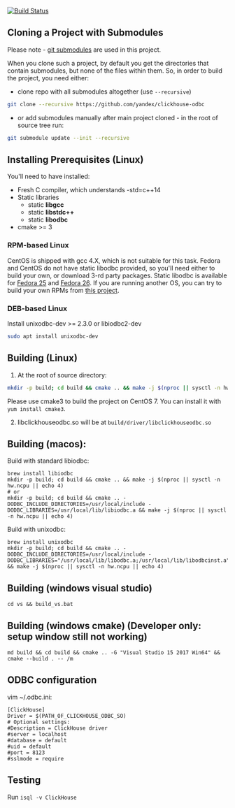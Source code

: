 [![Build Status](https://travis-ci.org/yandex/ClickHouse.svg?branch=master)](https://travis-ci.org/yandex/clickhouse-odbc)

## Cloning a Project with Submodules

Please note - [git submodules](https://git-scm.com/book/en/v2/Git-Tools-Submodules) are used in this project. 

When you clone such a project, by default you get the directories that contain submodules, but none of the files within them.
So, in order to build the project, you need either:
  * clone repo with all submodules altogether (use `--recursive`)
```bash
git clone --recursive https://github.com/yandex/clickhouse-odbc
```
  * or add submodules manually after main project cloned - in the root of source tree run:
```bash
git submodule update --init --recursive
```

## Installing Prerequisites (Linux)

You'll need to have installed:
  * Fresh C compiler, which understands -std=c++14
  * Static libraries 
    * static **libgcc**
    * static **libstdc++**
    * static **libodbc**
  * cmake >= 3

### RPM-based Linux
CentOS is shipped with gcc 4.X, which is not suitable for this task.
Fedora and CentOS do not have static libodbc provided, so you'll need either to build your own, or download 3-rd party packages.
Static libodbc is available for [Fedora 25](https://github.com/Altinity/unixODBC/tree/master/RPMS/Fedora25) and [Fedora 26](https://github.com/Altinity/unixODBC/tree/master/RPMS/Fedora26).
If you are running another OS, you can try to build your own RPMs from [this project](https://github.com/Altinity/unixODBC).

### DEB-based Linux
Install unixodbc-dev >= 2.3.0 or libiodbc2-dev
```bash
sudo apt install unixodbc-dev
```

## Building (Linux)

1. At the root of source directory:
```bash
mkdir -p build; cd build && cmake .. && make -j $(nproc || sysctl -n hw.ncpu || echo 2)
```
Please use cmake3 to build the project on CentOS 7. You can install it with `yum install cmake3`.

2. libclickhouseodbc.so will be at ```build/driver/libclickhouseodbc.so```


## Building (macos):
Build with standard libiodbc:
```
brew install libiodbc
mkdir -p build; cd build && cmake .. && make -j $(nproc || sysctl -n hw.ncpu || echo 4)
# or
mkdir -p build; cd build && cmake .. -DODBC_INCLUDE_DIRECTORIES=/usr/local/include -DODBC_LIBRARIES=/usr/local/lib/libiodbc.a && make -j $(nproc || sysctl -n hw.ncpu || echo 4)
```

Build with unixodbc:
```
brew install unixodbc
mkdir -p build; cd build && cmake .. -DODBC_INCLUDE_DIRECTORIES=/usr/local/include -DODBC_LIBRARIES="/usr/local/lib/libodbc.a;/usr/local/lib/libodbcinst.a" && make -j $(nproc || sysctl -n hw.ncpu || echo 4)
```

## Building (windows visual studio)
```cd vs && build_vs.bat```


## Building (windows cmake) (Developer only: setup window still not working)
```md build && cd build && cmake .. -G "Visual Studio 15 2017 Win64" && cmake --build . -- /m```


## ODBC configuration

vim ~/.odbc.ini:

```(ini)
[ClickHouse]
Driver = $(PATH_OF_CLICKHOUSE_ODBC_SO)
# Optional settings:
#Description = ClickHouse driver
#server = localhost
#database = default
#uid = default
#port = 8123
#sslmode = require
```

## Testing
Run ```isql -v ClickHouse```
